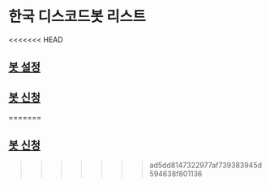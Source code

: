 # 한국 디스코드봇 리스트

<<<<<<< HEAD
## [봇 설정](./settings)

## [봇 신청](./submit)
=======
## [봇 신청](/bots/submit)
>>>>>>> ad5dd8147322977af739383945d594638f801136
